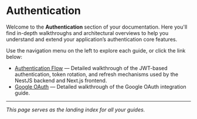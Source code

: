 # Authentication

Welcome to the **Authentication** section of your documentation. Here you'll find in-depth walkthroughs and architectural overviews to help you understand and extend your application’s authentication core features.

Use the navigation menu on the left to explore each guide, or click the link below:

- [Authentication Flow](authentication/authentication-flow.html) — Detailed walkthrough of the JWT-based authentication, token rotation, and refresh mechanisms used by the NestJS backend and Next.js frontend.
- [Google OAuth](authentication/google-oauth.html) — Detailed walkthrough of the Google OAuth integration guide.

---

_This page serves as the landing index for all your guides._

